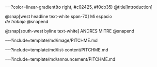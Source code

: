 ---?color=linear-gradient(to right, #c02425, #f0cb35)
@title[Introduction]

@snap[west headline text-white span-70]
Mi espacio<br>*de trabajo*
@snapend

@snap[south-west byline  text-white]
ANDRES MITRE
@snapend


---?include=template/md/image/PITCHME.md

---?include=template/md/list-content/PITCHME.md

---?include=template/md/announcement/PITCHME.md

